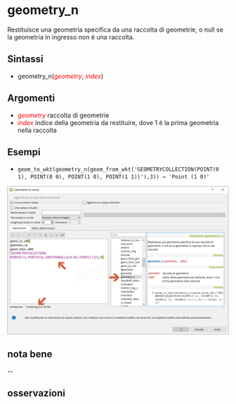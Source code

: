 # geometry_n

Restituisce una geometria specifica da una raccolta di geometrie, o null se la geometria in ingresso non è una raccolta.

## Sintassi

- geometry_n(_<span style="color:red;">geometry</span>_, _<span style="color:red;">index</span>_)

## Argomenti

* _<span style="color:red;">geometry</span>_ raccolta di geometrie
* _<span style="color:red;">index</span>_ indice della geometria da restituire, dove 1 è la prima geometria nella raccolta

## Esempi

* `geom_to_wkt(geometry_n(geom_from_wkt('GEOMETRYCOLLECTION(POINT(0 1), POINT(0 0), POINT(1 0), POINT(1 1))'),3)) → 'Point (1 0)'`

![](../../img/geometria/geometry_n/geometry_n1.png)

## nota bene

--

## osservazioni
